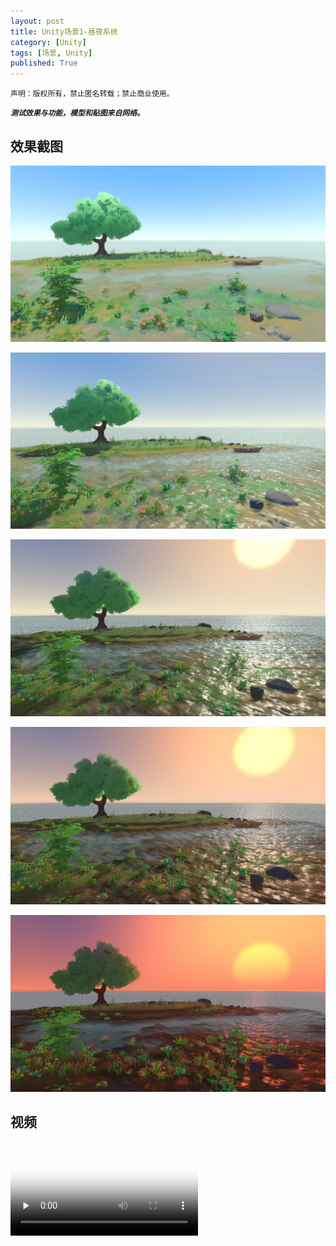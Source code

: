 ```yaml
---
layout: post
title: Unity场景1-昼夜系统
category: [Unity]
tags: [场景, Unity]
published: True
---
```



`声明：版权所有，禁止匿名转载；禁止商业使用。`

***`测试效果与功能，模型和贴图来自网络。`***

## 效果截图

<left><img src="/public/img/场景练习/Unity场景1/4.bmp"></left>

<left><img src="/public/img/场景练习/Unity场景1/5.bmp"></left>

<left><img src="/public/img/场景练习/Unity场景1/3.bmp"></left>

<left><img src="/public/img/场景练习/Unity场景1/2.bmp"></left>

<left><img src="/public/img/场景练习/Unity场景1/1.bmp"></left>


## 视频

<video id="video" controls="" preload="none" poster="封面">
      <source id="mp4" src="/public/img/场景练习/Unity场景1/Unity场景1.mp4" type="video/mp4">
</videos>

<video id="video" controls="" preload="none" poster="封面">
      <source id="mp4" src="/public/img/场景练习/Unity场景1/Unity场景1_2.mp4" type="video/mp4">
</videos>
